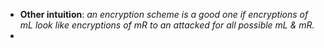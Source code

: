 - **Other intuition**: *an encryption scheme is a good one if encryptions of mL look like encryptions of mR to an attacked for all possible mL & mR.* 
- 